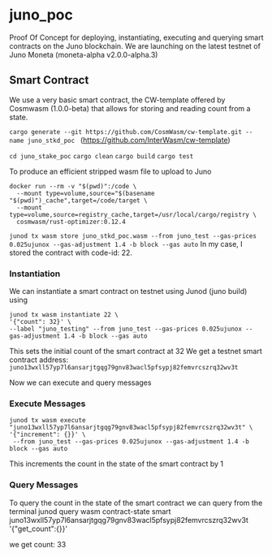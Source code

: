# juno_poc
Proof Of Concept for deploying, instantiating, executing and querying smart contracts on the Juno blockchain.
We are launching on the latest testnet of Juno Moneta (moneta-alpha v2.0.0-alpha.3)

## Smart Contract
We use a very basic smart contract, the CW-template offered by Cosmwasm (1.0.0-beta) that allows for storing and reading count from a state.

```cargo generate --git https://github.com/CosmWasm/cw-template.git --name juno_stkd_poc ``` (https://github.com/InterWasm/cw-template)

`cd juno_stake_poc` 
`cargo clean`
`cargo build`
`cargo test`

To produce an efficient stripped wasm file to upload to Juno    
```
docker run --rm -v "$(pwd)":/code \
  --mount type=volume,source="$(basename "$(pwd)")_cache",target=/code/target \
  --mount type=volume,source=registry_cache,target=/usr/local/cargo/registry \
  cosmwasm/rust-optimizer:0.12.4
  ```

`junod tx wasm store juno_stkd_poc.wasm --from juno_test --gas-prices 0.025ujunox --gas-adjustment 1.4 -b block --gas auto`
In my case, I stored the contract with code-id: 22.

### Instantiation
We can instantiate a smart contract on testnet using Junod (juno build) using
```
junod tx wasm instantiate 22 \
'{"count": 32}' \
--label "juno_testing" --from juno_test --gas-prices 0.025ujunox --gas-adjustment 1.4 -b block --gas auto
```
This sets the initial count of the smart contract at 32
We get a testnet smart contract address: `juno13wxll57yp7l6ansarjtgqg79gnv83wacl5pfsypj82femvrcszrq32wv3t`

Now we can execute and query messages

### Execute Messages
```
junod tx wasm execute "juno13wxll57yp7l6ansarjtgqg79gnv83wacl5pfsypj82femvrcszrq32wv3t" \
'{"increment": {}}' \
 --from juno_test --gas-prices 0.025ujunox --gas-adjustment 1.4 -b block --gas auto
 ```
This increments the count in the state of the smart contract by 1
 ### Query Messages 
 To query the count in the state of the smart contract we can query from the terminal
 junod query wasm contract-state smart juno13wxll57yp7l6ansarjtgqg79gnv83wacl5pfsypj82femvrcszrq32wv3t '{"get_count":{}}'

 we get count: 33